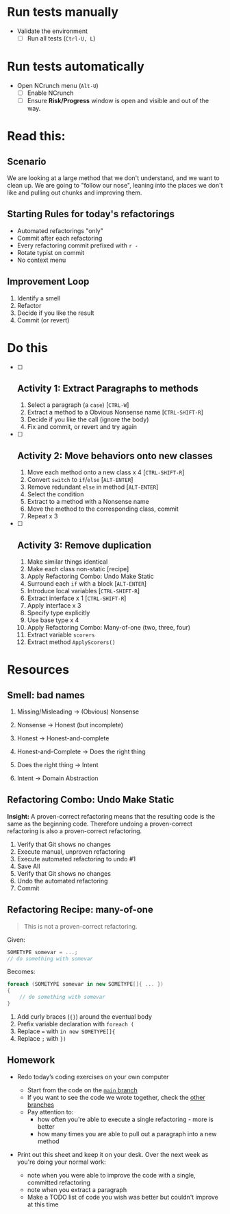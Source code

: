 # Run tests manually

* Validate the environment
  * [ ] Run all tests (`Ctrl-U, L`)

# Run tests automatically

* Open NCrunch menu (`Alt-U`)
  * [ ] Enable NCrunch
  * [ ] Ensure **Risk/Progress** window is open and visible and out of the way.

# Read this:

## Scenario

We are looking at a large method that we don't understand, and we want to clean up. We are going to "follow our nose", leaning into the places we don't like and pulling out chunks and improving them.

## Starting Rules for today's refactorings

- Automated refactorings "only"
- Commit after each refactoring
- Every refactoring commit prefixed with `r - `
- Rotate typist on commit
- No context menu

## Improvement Loop

1. Identify a smell
2. Refactor
3. Decide if you like the result
4. Commit (or revert)

# Do this

- [ ] ## Activity 1: Extract Paragraphs to methods

  1. Select a paragraph (a `case`) [`CTRL-W`]
  2. Extract a method to a Obvious Nonsense name [`CTRL-SHIFT-R`]
  3. Decide if you like the call (ignore the body)
  4. Fix and commit, or revert and try again

- [ ] ## Activity 2: Move behaviors onto new classes

  1. Move each method onto a new class x 4 [`CTRL-SHIFT-R`]
  2. Convert `switch` to `if`/`else` [`ALT-ENTER`]
  3. Remove redundant `else` in method [`ALT-ENTER`]
  4. Select the condition
  5. Extract to a method with a Nonsense name
  6. Move the method to the corresponding class, commit
  7. Repeat x 3

 - [ ] ## Activity 3: Remove duplication

   1. Make similar things identical
   1. Make each class non-static [recipe]
   1. Apply Refactoring Combo: Undo Make Static
   1. Surround each `if` with a block [`ALT-ENTER`]
   1. Introduce local variables [`CTRL-SHIFT-R`]
   1. Extract interface x 1 [`CTRL-SHIFT-R`]
   1. Apply interface x 3
   1. Specify type explicitly
   1. Use base type x 4
   1. Apply Refactoring Combo: Many-of-one (two, three, four)
   1. Extract variable `scorers`
   1. Extract method `ApplyScorers()`

# Resources

## Smell: bad names

1. Missing/Misleading -> (Obvious) Nonsense

2. Nonsense -> Honest (but incomplete)

3. Honest -> Honest-and-complete

4. Honest-and-Complete -> Does the right thing

5. Does the right thing -> Intent

6. Intent -> Domain Abstraction

## Refactoring Combo: Undo Make Static

**Insight:** A proven-correct refactoring means that the resulting code is the same as the beginning code. Therefore undoing a proven-correct refactoring is also a proven-correct refactoring.

1. Verify that Git shows no changes
2. Execute manual, unproven refactoring
3. Execute automated refactoring to undo #1
4. Save All
5. Verify that Git shows no changes
6. Undo the automated refactoring
7. Commit

## Refactoring Recipe: many-of-one

> This is not a proven-correct refactoring.

Given:

```c#
SOMETYPE somevar = ...;
// do something with somevar
```

Becomes:

```c#
foreach (SOMETYPE somevar in new SOMETYPE[]{ ... })
{
    // do something with somevar
}
```

1. Add curly braces (`{}`) around the eventual body
2. Prefix variable declaration with `foreach (`
3. Replace `=` with `in new SOMETYPE[]{`
4. Replace `;` with `})`


## Homework

* Redo today’s coding exercises on your own computer

  * Start from the code on the [`main` branch](https://github.com/LearnWithLlew/RefactoringToCleanerCode.net)
  * If you want to see the code we wrote together, check the [other branches](https://github.com/LearnWithLlew/RefactoringToCleanerCode.net/branches)
  * Pay attention to:
    * how often you're able to execute a single refactoring - more is better
    * how many times you are able to pull out a paragraph into a new method
* Print out this sheet and keep it on your desk. Over the next week as you're doing your normal work:
  * note when you were able to improve the code with a single, committed refactoring
  * note when you extract a paragraph
  * Make a TODO list of code you wish was better but couldn't improve at this time

